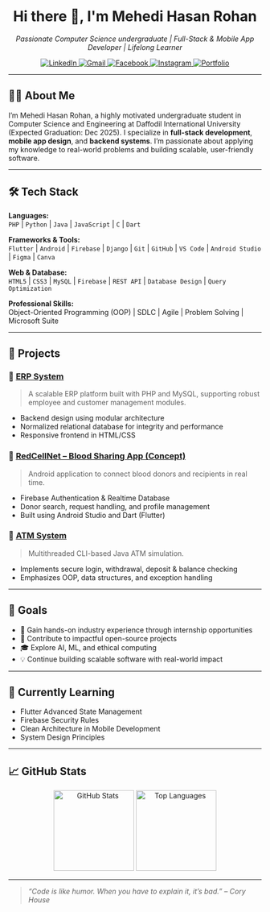 <h1 align="center">Hi there 👋, I'm Mehedi Hasan Rohan</h1>

<p align="center">
  <em>Passionate Computer Science undergraduate | Full-Stack & Mobile App Developer | Lifelong Learner</em>
</p>

<p align="center">
  <a href="https://www.linkedin.com/in/mehedi-hasan-rohan-62b5512aa" target="_blank">
    <img src="https://img.shields.io/badge/LinkedIn-0077B5?logo=linkedin&logoColor=white&style=for-the-badge" alt="LinkedIn" />
  </a>
  <a href="mailto:mehedihasanrohan07@gmail.com">
    <img src="https://img.shields.io/badge/Gmail-D14836?logo=gmail&logoColor=white&style=for-the-badge" alt="Gmail" />
  </a>
  <a href="https://www.facebook.com/rav3n69" target="_blank">
    <img src="https://img.shields.io/badge/Facebook-1877F2?logo=facebook&logoColor=white&style=for-the-badge" alt="Facebook" />
  </a>
  <a href="https://www.instagram.com/ig_r4v39" target="_blank">
    <img src="https://img.shields.io/badge/Instagram-E4405F?logo=instagram&logoColor=white&style=for-the-badge" alt="Instagram" />
  </a>
  <a href="https://ravensportfolio.vercel.app/" target="_blank">
    <img src="https://img.shields.io/badge/Portfolio-000000?logo=vercel&logoColor=white&style=for-the-badge" alt="Portfolio" />
  </a>
</p>

---

## 👨‍💻 About Me

I’m Mehedi Hasan Rohan, a highly motivated undergraduate student in Computer Science and Engineering at Daffodil International University (Expected Graduation: Dec 2025). I specialize in **full-stack development**, **mobile app design**, and **backend systems**. I’m passionate about applying my knowledge to real-world problems and building scalable, user-friendly software.

---

## 🛠️ Tech Stack

**Languages:**  
`PHP` | `Python` | `Java` | `JavaScript` | `C` | `Dart`  

**Frameworks & Tools:**  
`Flutter` | `Android` | `Firebase` | `Django` | `Git` | `GitHub` | `VS Code` | `Android Studio` | `Figma` | `Canva`  

**Web & Database:**  
`HTML5` | `CSS3` | `MySQL` | `Firebase` | `REST API` | `Database Design` | `Query Optimization`  

**Professional Skills:**  
Object-Oriented Programming (OOP) | SDLC | Agile | Problem Solving | Microsoft Suite

---

## 📂 Projects

### 🔷 [ERP System](https://github.com/rav3n70-1/erp_project)
> A scalable ERP platform built with PHP and MySQL, supporting robust employee and customer management modules.
- Backend design using modular architecture
- Normalized relational database for integrity and performance
- Responsive frontend in HTML/CSS

### 🔷 [RedCellNet – Blood Sharing App (Concept)](https://github.com/rav3n70-1/RedCellNet)
> Android application to connect blood donors and recipients in real time.
- Firebase Authentication & Realtime Database
- Donor search, request handling, and profile management
- Built using Android Studio and Dart (Flutter)

### 🔷 [ATM System](https://github.com/rav3n70-1/ATM-Project)
> Multithreaded CLI-based Java ATM simulation.
- Implements secure login, withdrawal, deposit & balance checking
- Emphasizes OOP, data structures, and exception handling

---

## 🎯 Goals

- 📌 Gain hands-on industry experience through internship opportunities
- 🚀 Contribute to impactful open-source projects
- 🎓 Explore AI, ML, and ethical computing
- 💡 Continue building scalable software with real-world impact

---

## 🌱 Currently Learning

- Flutter Advanced State Management  
- Firebase Security Rules  
- Clean Architecture in Mobile Development  
- System Design Principles  

---

## 📈 GitHub Stats

<p align="center">
  <img src="https://github-readme-stats.vercel.app/api?username=rav3n70-1&theme=vue-dark&show_icons=true&hide_border=false&count_private=true" height="160" alt="GitHub Stats" />
  <img src="https://github-readme-stats.vercel.app/api/top-langs/?username=rav3n70-1&layout=compact&theme=react" height="160" alt="Top Languages" />
</p>

---

> *“Code is like humor. When you have to explain it, it’s bad.” – Cory House*

